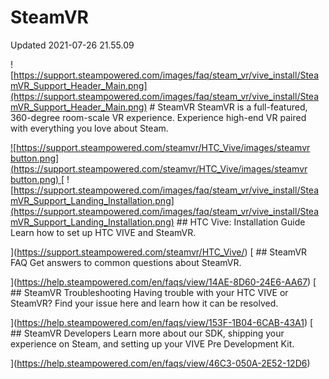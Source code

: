 # SteamVR
Updated 2021-07-26 21.55.09

![https://support.steampowered.com/images/faq/steam_vr/vive_install/SteamVR_Support_Header_Main.png](https://support.steampowered.com/images/faq/steam_vr/vive_install/SteamVR_Support_Header_Main.png)  # SteamVR
SteamVR is a full-featured, 360-degree room-scale VR experience. Experience high-end VR paired with everything you love about Steam.  
  
[ ![https://support.steampowered.com/steamvr/HTC_Vive/images/steamvr button.png](https://support.steampowered.com/steamvr/HTC_Vive/images/steamvr button.png)  ](https://store.steampowered.com/app/250820/SteamVR/)  [ ![https://support.steampowered.com/images/faq/steam_vr/vive_install/SteamVR_Support_Landing_Installation.png](https://support.steampowered.com/images/faq/steam_vr/vive_install/SteamVR_Support_Landing_Installation.png) ## HTC Vive: Installation Guide
Learn how to set up HTC VIVE and SteamVR.  
  
](https://support.steampowered.com/steamvr/HTC_Vive/) [ ## SteamVR FAQ
Get answers to common questions about SteamVR.  
  
](https://help.steampowered.com/en/faqs/view/14AE-8D60-24E6-AA67) [ ## SteamVR Troubleshooting
Having trouble with your HTC VIVE or SteamVR? Find your issue here and learn how it can be resolved.  
  
](https://help.steampowered.com/en/faqs/view/153F-1B04-6CAB-43A1) [ ## SteamVR Developers
Learn more about our SDK, shipping your experience on Steam, and setting up your VIVE Pre Development Kit.  
  
](https://help.steampowered.com/en/faqs/view/46C3-050A-2E52-12D6)    
  
